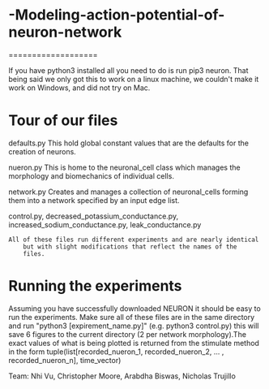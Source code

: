 # -Modeling-action-potential-of-neuron-network
===================

If you have python3 installed all you need to do is run pip3 neuron.
That being said we only got this to work on a linux machine, we couldn't
make it work on Windows, and did not try on Mac.

Tour of our files
=================

defaults.py
	This hold global constant values that are the defaults for the
		creation of neurons.

nueron.py
	This is home to the neuronal_cell class which manages the
		morphology and biomechanics of individual cells.

network.py
	Creates and manages a collection of neuronal_cells forming them
		into a network specified by an input edge list.

control.py, decreased_potassium_conductance.py, increased_sodium_conductance.py,
	leak_conductance.py

	All of these files run different experiments and are nearly identical 
		but with slight modifications that reflect the names of the
		files.

Running the experiments
=======================

Assuming you have successfully downloaded NEURON it should be easy to run the
experiments. Make sure all of these files are in the same directory and
run "python3 [expirement_name.py]" (e.g. python3 control.py) this will
save 6 figures to the current directory (2 per network morphology).The exact
values of what is being plotted is returned from the stimulate method in the form 
tuple(list[recorded_nueron_1, recorded_nueron_2, ... , recorded_nueron_n], time_vector)

Team: Nhi Vu, Christopher Moore, Arabdha Biswas, Nicholas Trujillo
